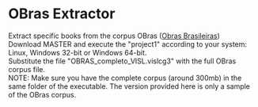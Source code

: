 # OBras Extractor
Extract specific books from the corpus OBras ([Obras Brasileiras](https://www.linguateca.pt/OBRAS/OBRAS.html))  
Download MASTER and execute the "project1" according to your system: Linux, Windows 32-bit or Windows 64-bit.  
Substitute the file "OBRAS_completo_VISL.vislcg3" with the full OBras corpus file.  
NOTE: Make sure you have the complete corpus (around 300mb) in the same folder of the executable. The version provided here is only a sample of the OBras corpus.